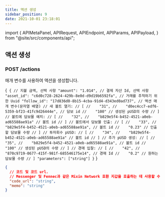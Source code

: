 ```yaml
---
title: 액션 생성
sidebar_position: 9
date: 2021-10-01 23:18:01
---
```


import { APIMetaPanel, APIRequest, APIEndpoint, APIParams, APIPayload, } from "@site/src/components/api";

## 액션 생성

### POST /actions

매개 변수를 사용하여 액션을 생성합니다.

<APIEndpoint base="https://leaf-api.pando.im/api" url="/actions" />

<APIMetaPanel scope="Authorized"/><APIPayload>{`
{ // 지불 금액, 선택 사항 "amount": "1.014", // 결제 자산 Id, 선택 사항 "asset_id": "c6d0c728-2624-429b-8e0d-d9d19b6592fa", // 거래를 추적하기 위한 Uuid "follow_id": "17d836d0-8b15-4cba-91d4-d343ed0ad737", // 액션 매개 변수(문자열 배열) // 새 볼트 열기: // [ //    "31", //    "d0ec4cc7-edf6-5359-bf23-41fc9d26444e", // 담보 id //    "100" // 생성된 pUSD의 수량 // ] // 볼트에 담보물 예치: // [ //    "32", //    "b829e5f4-b452-4521-a0eb-ad65588ae91a" // 볼트 id // ] // 볼트에서 담보물 인출: // [ //    "33", //    "b829e5f4-b452-4521-a0eb-ad65588ae91a", // 볼트 id //    "0.23" // 인출할 담보물 수량 // ] // 투자회수 pUSD: // [ //    "34", //    "b829e5f4-b452-4521-a0eb-ad65588ae91a" // 볼트 id // ] // 추가 pUSD 생성: // [ //    "35", //    "b829e5f4-b452-4521-a0eb-ad65588ae91a", // 볼트 id //    "100" // 생성된 pUSD의 수량 // ] // 경매 입찰: // [ //    "42", //    "870c9719-0677-415f-981f-685546175e14", // 경매 Id //    "0.2" // 원하는 담보물 수량 // ] "parameters": ["string"] }` }</APIPayload>

<APIRequest title="액션 생성" method="POST" base="https://leaf-api.pando.im/api" url='/actions' data="--data PAYLOAD" />

```json title="Response"
{
  // 코드 및 코드 url.
  // Messenger 및 Fennec과 같은 Mixin Network 호환 지갑을 호출하는 데 사용할 수 있습니다.  "code": "string",
  "code_url": "string",
  "memo": "string"
}
```
